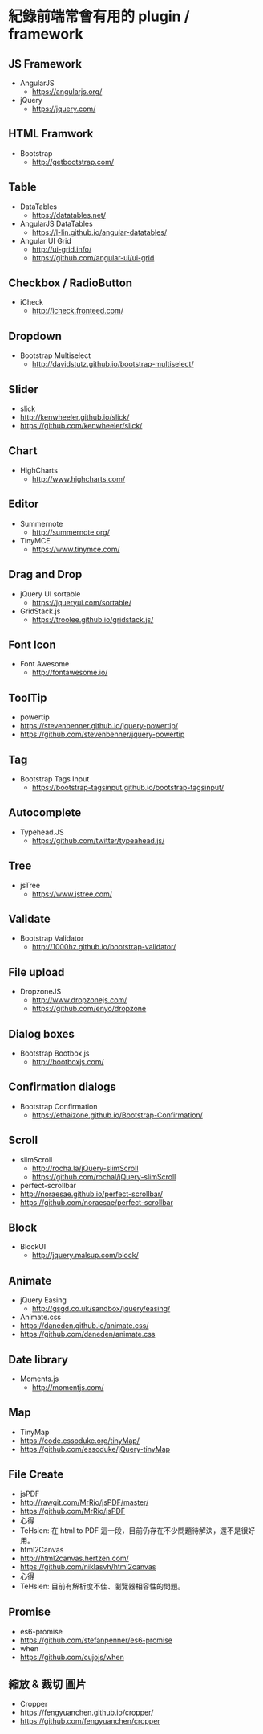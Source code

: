 # 紀錄前端常會有用的 plugin / framework 


## JS Framework
* AngularJS 
  * https://angularjs.org/
* jQuery 
  * https://jquery.com/

## HTML Framwork
* Bootstrap
  * http://getbootstrap.com/

## Table
* DataTables
  * https://datatables.net/
* AngularJS DataTables
  * https://l-lin.github.io/angular-datatables/
* Angular UI Grid
  * http://ui-grid.info/
  * https://github.com/angular-ui/ui-grid

## Checkbox / RadioButton
* iCheck
  * http://icheck.fronteed.com/

## Dropdown
* Bootstrap Multiselect
  * http://davidstutz.github.io/bootstrap-multiselect/

## Slider
 * slick
  * http://kenwheeler.github.io/slick/
  * https://github.com/kenwheeler/slick/

## Chart
* HighCharts
  * http://www.highcharts.com/

## Editor
* Summernote
  * http://summernote.org/
* TinyMCE
  * https://www.tinymce.com/

## Drag and Drop
* jQuery UI sortable
  * https://jqueryui.com/sortable/
* GridStack.js
  * https://troolee.github.io/gridstack.js/

## Font Icon 
* Font Awesome
  * http://fontawesome.io/

## ToolTip
* powertip
 * https://stevenbenner.github.io/jquery-powertip/
 * https://github.com/stevenbenner/jquery-powertip

## Tag
* Bootstrap Tags Input
  * https://bootstrap-tagsinput.github.io/bootstrap-tagsinput/

## Autocomplete
* Typehead.JS
  * https://github.com/twitter/typeahead.js/

## Tree
* jsTree
  * https://www.jstree.com/

## Validate
* Bootstrap Validator
  * http://1000hz.github.io/bootstrap-validator/

## File upload
* DropzoneJS
  * http://www.dropzonejs.com/
  * https://github.com/enyo/dropzone

## Dialog boxes
* Bootstrap Bootbox.js
  * http://bootboxjs.com/

## Confirmation dialogs
* Bootstrap Confirmation
  * https://ethaizone.github.io/Bootstrap-Confirmation/

## Scroll
* slimScroll
  * http://rocha.la/jQuery-slimScroll
  * https://github.com/rochal/jQuery-slimScroll
* perfect-scrollbar
 * http://noraesae.github.io/perfect-scrollbar/
 * https://github.com/noraesae/perfect-scrollbar

## Block
* BlockUI
  * http://jquery.malsup.com/block/

## Animate
* jQuery Easing
  * http://gsgd.co.uk/sandbox/jquery/easing/
* Animate.css
 * https://daneden.github.io/animate.css/
 * https://github.com/daneden/animate.css

## Date library
* Moments.js
  * http://momentjs.com/

## Map
 * TinyMap
  * https://code.essoduke.org/tinyMap/
  * https://github.com/essoduke/jQuery-tinyMap

## File Create
 * jsPDF
  * http://rawgit.com/MrRio/jsPDF/master/
  * https://github.com/MrRio/jsPDF
  * 心得
   * TeHsien: 在 html to PDF 這一段，目前仍存在不少問題待解決，還不是很好用。
 * html2Canvas
  * http://html2canvas.hertzen.com/
  * https://github.com/niklasvh/html2canvas
  * 心得
   * TeHsien: 目前有解析度不佳、瀏覽器相容性的問題。

## Promise
 * es6-promise
  * https://github.com/stefanpenner/es6-promise
 * when
  * https://github.com/cujojs/when
  
## 縮放 & 裁切 圖片
 * Cropper
  * https://fengyuanchen.github.io/cropper/
  * https://github.com/fengyuanchen/cropper
